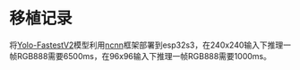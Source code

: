 # 移植记录
将[Yolo-FastestV2](https://github.com/dog-qiuqiu/Yolo-FastestV2)模型利用[ncnn](https://github.com/nihui/ncnn_on_esp32)框架部署到esp32s3，在240x240输入下推理一帧RGB888需要6500ms，在96x96输入下推理一帧RGB888需要1000ms。
